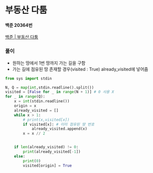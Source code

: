 # 부동산 다툼
#### 백준 20364번
[백준 | 부동산 다툼](https://www.acmicpc.net/problem/20364)
### 풀이
+ 원하는 땅에서 1번 땅까지 가는 길을 구함
+ 가는 길에 점유된 땅 존재할 경우(visited : True) already_visited에 넣어줌
```python
from sys import stdin

N, Q = map(int,stdin.readline().split())
visited = [False for _ in range(N + 1)] # 0 사용 X
for _ in range(Q):
    x = int(stdin.readline())
    origin = x
    already_visited = []
    while x > 1:
        # print(x,visited[x])
        if visited[x]: # 이미 점유된 땅 번호
            already_visited.append(x)
        x = x // 2
        

    if len(already_visited) != 0:
        print(already_visited[-1])
    else:
        print(0)
        visited[origin] = True
```
